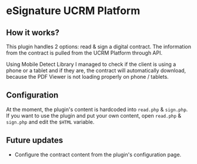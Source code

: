 # eSignature UCRM Platform

## How it works?

This plugin handles 2 options: read & sign a digital contract. The information from the contract is pulled from the UCRM Platform through API.

Using Mobile Detect Library I managed to check if the client is using a phone or a tablet and if they are, the contract will automatically download, because the PDF Viewer is not loading properly on phone / tablets.

## Configuration

At the moment, the plugin's content is hardcoded into `read.php` & `sign.php`. If you want to use the plugin and put your own content, open `read.php` & `sign.php` and edit the `$HTML`  variable.

## Future updates

* Configure the contract content from the plugin's configuration page.
